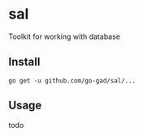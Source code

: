 # sal
Toolkit for working with database

## Install

```
go get -u github.com/go-gad/sal/...
```

## Usage

todo
